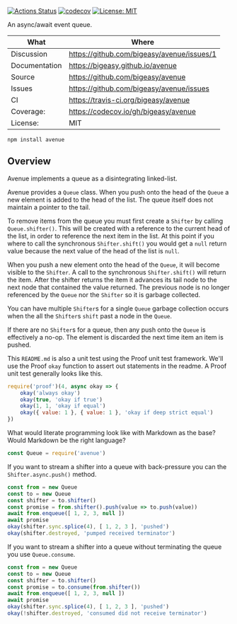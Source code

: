 [![Actions Status](https://github.com/bigeasy/avenue/workflows/Node%20CI/badge.svg)](https://github.com/bigeasy/avenue/actions)
[![codecov](https://codecov.io/gh/bigeasy/avenue/branch/master/graph/badge.svg)](https://codecov.io/gh/bigeasy/avenue)
[![License: MIT](https://img.shields.io/badge/License-MIT-yellow.svg)](https://opensource.org/licenses/MIT)

An async/await event queue.

| What          | Where                                         |
| --- | --- |
| Discussion    | https://github.com/bigeasy/avenue/issues/1    |
| Documentation | https://bigeasy.github.io/avenue              |
| Source        | https://github.com/bigeasy/avenue             |
| Issues        | https://github.com/bigeasy/avenue/issues      |
| CI            | https://travis-ci.org/bigeasy/avenue          |
| Coverage:     | https://codecov.io/gh/bigeasy/avenue          |
| License:      | MIT                                           |

```text
npm install avenue
```

## Overview

Avenue implements a queue as a disintegrating linked-list.

Avenue provides a `Queue` class. When you push onto the head of the `Queue` a
new element is added to the head of the list. The queue itself does not maintain
a pointer to the tail.

To remove items from the queue you must first create a `Shifter` by calling
`Queue.shifter()`. This will be created with a reference to the current head of
the list, in order to reference the next item in the list. At this point if you
where to call the synchronous `Shifter.shift()` you would get a `null` return
value because the next value of the head of the list is `null`.

When you push a new element onto the head of the `Queue`, it will become visible
to the `Shifter`. A call to the synchronous `Shifter.shift()` will return the
item. After the shifter returns the item it advances its tail node to the next
node that contained the value returned. The previous node is no longer
referenced by the `Queue` nor the `Shifter` so it is garbage collected.

You can have multiple `Shifter`s for a single `Queue` garbage collection occurs
when the all the `Shifter`s `shift` past a node in the `Queue`.

If there are no `Shifter`s for a queue, then any push onto the `Queue` is
effectively a no-op. The element is discarded the next time item an item is
pushed.

This `README.md` is also a unit test using the Proof unit test framework. We'll
use the Proof `okay` function to assert out statements in the readme. A Proof
unit test generally looks like this.

```javascript
require('proof')(4, async okay => {
    okay('always okay')
    okay(true, 'okay if true')
    okay(1, 1, 'okay if equal')
    okay({ value: 1 }, { value: 1 }, 'okay if deep strict equal')
})
```

What would literate programming look like with Markdown as the base? Would
Markdown be the right language?

```javascript
const Queue = require('avenue')
```

If you want to stream a shifter into a queue with back-pressure you can the
`Shifter.async.push()` method.

```javascript
const from = new Queue
const to = new Queue
const shifter = to.shifter()
const promise = from.shifter().push(value => to.push(value))
await from.enqueue([ 1, 2, 3, null ])
await promise
okay(shifter.sync.splice(4), [ 1, 2, 3 ], 'pushed')
okay(shifter.destroyed, 'pumped received terminator')
```

If you want to stream a shifter into a queue without terminating the queue you
use `Queue.consume`.

```javascript
const from = new Queue
const to = new Queue
const shifter = to.shifter()
const promise = to.consume(from.shifter())
await from.enqueue([ 1, 2, 3, null ])
await promise
okay(shifter.sync.splice(4), [ 1, 2, 3 ], 'pushed')
okay(!shifter.destroyed, 'consumed did not receive terminator')
```
